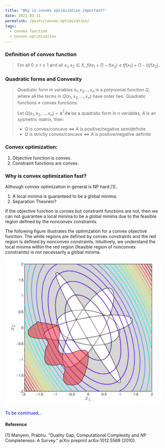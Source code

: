 ```yaml
---
title: 'Why is convex optimization important?'
date: 2021-03-11
permalink: /posts/convex_optimization/
tags:
  - convex function
  - convex optimization
---
```


### Definition of convex function
> For all ${ 0\leq t \leq 1}$ and all ${ x_{1},x_{2}\in X,}$ 
> ${ f\left(tx_{1}+(1-t)x_{2}\right)~\leq ~tf\left(x_{1}\right)+(1-t)f\left(x_{2}\right).}$
### Quadratic forms and Convexity
> Quadratic form in variables ${ x_1,x_2..., x_n}$ is a polynomial function $Q$, where all the terms in $Q(x_1, x_2,..., x_n)$ have order two. Quadratic functions $\neq$ convex functions.
>
> Let $Q(x_1, x_2,..., x_n)=\boldsymbol{x}^TA\boldsymbol{x}$ be a quadratic form in n variables, $A$ is an sysmetric matrix, then:
> * $Q$ is convex/concave $\iff$ $A$ is positive/negative semidefinite
> * $Q$ is strictly convex/concave $\iff$ $A$ is positive/negative definite

### Convex optimization:
1. Objective function is convex.
2. Constraint functions are convex.


### Why is convex optimization fast? 
Although convex optimization in general is NP hard <cite>[1]</cite>..
1. A local minima is guaranteed to be a global minima. 
2. Separation Theorem?

If the objective function is convex but constraint functions are not, then we can not guarantee a local minima to be a global minima due to the feasible region defined by the nonconvex constraints.

The following figure illustrates the optimization for a convex objective function. The white regions are defined by convex constraints and the red region is defined by nonconvex constraints. Intuitively, we understand the local minima within the red region (feasible region of nonconvex constraints) is not necessarily a global minima.

<img src='/images/posts/convex_opt.png'>

<span style="color:blue">To be continued...</span>

#### Reference
[1] Manyem, Prabhu. "Duality Gap, Computational Complexity and NP Completeness: A Survey." arXiv preprint arXiv:1012.5568 (2010).